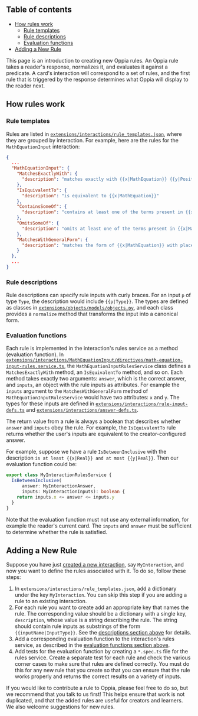 ## Table of contents

* [How rules work](#how-rules-work)
  * [Rule templates](#rule-templates)
  * [Rule descriptions](#rule-descriptions)
  * [Evaluation functions](#evaluation-functions)
* [Adding a New Rule](#adding-a-new-rule)

This page is an introduction to creating new Oppia rules. An Oppia rule takes a reader's response, normalizes it, and evaluates it against a predicate. A card's interaction will correspond to a set of rules, and the first rule that is triggered by the response determines what Oppia will display to the reader next.

## How rules work

### Rule templates

Rules are listed in [`extensions/interactions/rule_templates.json`](https://github.com/oppia/oppia/blob/develop/extensions/interactions/rule_templates.json), where they are grouped by interaction. For example, here are the rules for the `MathEquationInput` interaction:

```json
{
  ...
  "MathEquationInput": {
    "MatchesExactlyWith": {
      "description": "matches exactly with {{x|MathEquation}} {{y|PositionOfTerms}}"
    },
    "IsEquivalentTo": {
      "description": "is equivalent to {{x|MathEquation}}"
    },
    "ContainsSomeOf": {
      "description": "contains at least one of the terms present in {{x|MathEquation}} {{y|PositionOfTerms}}"
    },
    "OmitsSomeOf": {
      "description": "omits at least one of the terms present in {{x|MathEquation}} {{y|PositionOfTerms}}"
    },
    "MatchesWithGeneralForm": {
      "description": "matches the form of {{x|MathEquation}} with placeholders {{y|SetOfAlgebraicIdentifier}}"
    }
  },
  ...
}
```

### Rule descriptions

Rule descriptions can specify rule inputs with curly braces. For an input `p` of type `Type`, the description would include `{{p|Type}}`. The types are defined as classes in [`extensions/objects/models/objects.py`](https://github.com/oppia/oppia/blob/develop/extensions/objects/models/objects.py), and each class provides a `normalize` method that transforms the input into a canonical form.

### Evaluation functions

Each rule is implemented in the interaction's rules service as a method (evaluation function). In [`extensions/interactions/MathEquationInput/directives/math-equation-input-rules.service.ts`](https://github.com/oppia/oppia/blob/develop/extensions/interactions/MathEquationInput/directives/math-equation-input-rules.service.ts), the `MathEquationInputRulesService` class defines a `MatchesExactlyWith` method, an `IsEquivalentTo` method, and so on. Each method takes exactly two arguments: `answer`, which is the correct answer, and `inputs`, an object with the rule inputs as attributes. For example the `inputs` argument to the `MatchesWithGeneralForm` method of `MathEquationInputRulesService` would have two attributes: `x` and `y`. The types for these inputs are defined in [`extensions/interactions/rule-input-defs.ts`](https://github.com/oppia/oppia/blob/develop/extensions/interactions/rule-input-defs.ts) and [`extensions/interactions/answer-defs.ts`](https://github.com/oppia/oppia/blob/develop/extensions/interactions/answer-defs.ts).

The return value from a rule is always a boolean that describes whether `answer` and `inputs` obey the rule. For example, the `IsEquivalentTo` rule returns whether the user's inputs are equivalent to the creator-configured answer.

For example, suppose we have a rule `IsBetweenInclusive` with the description `is at least {{x|Real}} and at most {{y|Real}}`. Then our evaluation function could be:

```ts
export class MyInteractionRulesService {
  IsBetweenInclusive(
      answer: MyInteractionAnswer,
      inputs: MyInteractionInputs): boolean {
    return inputs.x <= answer <= inputs.y
  }
}
```

Note that the evaluation function must not use any external information, for example the reader's current card. The `inputs` and `answer` must be sufficient to determine whether the rule is satisfied.

## Adding a New Rule

Suppose you have just [created a new interaction](Creating-Interactions.md), say `MyInteraction`, and now you want to define the rules associated with it. To do so, follow these steps:

1. In `extensions/interactions/rule_templates.json`, add a dictionary under the key `MyInteraction`. You can skip this step if you are adding a rule to an existing interaction.
2. For each rule you want to create add an appropriate key that names the rule. The corresponding value should be a dictionary with a single key, `description`, whose value is a string describing the rule. The string should contain rule inputs as substrings of the form `{{inputName|InputType}}`. See the [descriptions section above](#rule-descriptions) for details.
3. Add a corresponding evaluation function to the interaction's rules service, as described in the [evaluation functions section above](#evaluation-functions).
4. Add tests for the evaluation function by creating a `*.spec.ts` file for the rules service. Create a separate test for each rule and check the various corner cases to make sure that rules are defined correctly. You must do this for any new rule that you create so that you can ensure that the rule works properly and returns the correct results on a variety of inputs.

If you would like to contribute a rule to Oppia, please feel free to do so, but we recommend that you talk to us first! This helps ensure that work is not duplicated, and that the added rules are useful for creators and learners. We also welcome suggestions for new rules.
